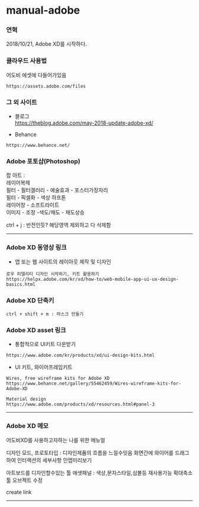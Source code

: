 # manual-adobe

### 연혁
2018/10/21, Adobe XD를 시작하다. 


### 클라우드 사용법

어도비 에셋에 다들어가있음
```
https://assets.adobe.com/files
```

### 그 외 사이트

- 블로그  
https://theblog.adobe.com/may-2018-update-adobe-xd/  

- Behance
```
https://www.behance.net/
```

### Adobe 포토샵(Photoshop)

팝 아트 :  
레이어복제  
필터 - 필터겔러리 - 예술효과 - 포스터가장자리  
필터 - 픽셀화 - 색상 하프톤  
레이어창 - 소프트라이트  
이미지 - 조정 -색도/채도 - 채도상승  

ctrl + j : 반전인듯? 해당영역 제외하고 다 삭제함  

<hr/>

### Adobe XD 동영상 링크
- 앱 또는 웹 사이트의 레이아웃 제작 및 디자인
```
로우 피델리티 디자인 시작하기, 키트 활용하기
https://helpx.adobe.com/kr/xd/how-to/web-mobile-app-ui-ux-design-basics.html
```

### Adobe XD 단축키
```
ctrl + shift + m : 마스크 만들기
```

### Adobe XD asset 링크

- 통합적으로 UI키트 다운받기
```
https://www.adobe.com/kr/products/xd/ui-design-kits.html
```

- UI 키트, 와이어프레임키트
```
Wires, free wireframe kits for Adobe XD
https://www.behance.net/gallery/55462459/Wires-wireframe-kits-for-Adobe-XD

Material design
https://www.adobe.com/products/xd/resources.html#panel-3
```
<hr/>

### Adobe XD 메모
어도비XD를 사용하고자하는 나를 위한 메뉴얼

디자인 모드, 
프로토타입 : 디자인제품의 흐름을 느낄수잇음
화면간에 와이어를 드래그하여 인터랙션의 세부사항
인앱미리보기

아트보드를 디자인할수있는 툴
애샛패널 : 색상,문자스타일,심볼등 재사용가능
확대축소 툴
오브젝트 수정

create link

<hr/>

